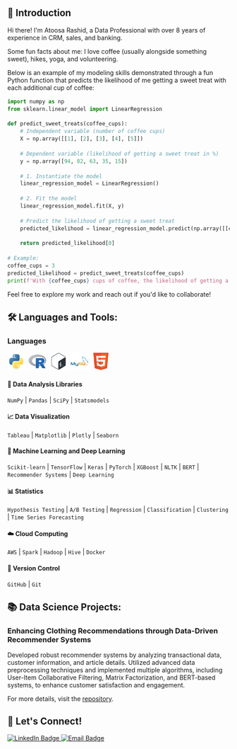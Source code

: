 ## 👋 Introduction

Hi there! I'm Atoosa Rashid, a Data Professional with over 8 years of experience in CRM, sales, and banking.

Some fun facts about me: I love coffee (usually alongside something sweet), hikes, yoga, and volunteering. 

Below is an example of my modeling skills demonstrated through a fun Python function that predicts the likelihood of me getting a sweet treat with each additional cup of coffee:
 
```python
import numpy as np
from sklearn.linear_model import LinearRegression

def predict_sweet_treats(coffee_cups):
    # Independent variable (number of coffee cups)
    X = np.array([[1], [2], [3], [4], [5]])
    
    # Dependent variable (likelihood of getting a sweet treat in %)
    y = np.array([94, 82, 63, 35, 15])
    
    # 1. Instantiate the model
    linear_regression_model = LinearRegression()
    
    # 2. Fit the model
    linear_regression_model.fit(X, y)
    
    # Predict the likelihood of getting a sweet treat
    predicted_likelihood = linear_regression_model.predict(np.array([[coffee_cups]]))
    
    return predicted_likelihood[0]

# Example:
coffee_cups = 3
predicted_likelihood = predict_sweet_treats(coffee_cups)
print(f'With {coffee_cups} cups of coffee, the likelihood of getting a sweet treat is {predicted_likelihood:.2f}%!')

```

Feel free to explore my work and reach out if you'd like to collaborate!

## 🛠️ Languages and Tools:

### Languages
<div>
  <img src="https://raw.githubusercontent.com/devicons/devicon/master/icons/python/python-original.svg" title="Python" alt="Python" width="40" height="40"/>&nbsp;
  <img src="https://raw.githubusercontent.com/devicons/devicon/master/icons/r/r-original.svg" title="R" alt="R" width="40" height="40"/>&nbsp;
  <img src="https://raw.githubusercontent.com/devicons/devicon/master/icons/bash/bash-original.svg" title="Bash" alt="Bash" width="40" height="40"/>&nbsp;
  <img src="https://raw.githubusercontent.com/devicons/devicon/master/icons/mysql/mysql-original-wordmark.svg" title="MySQL" alt="MySQL" width="40" height="40"/>&nbsp;
  <img src="https://raw.githubusercontent.com/devicons/devicon/master/icons/html5/html5-original.svg" title="HTML" alt="HTML" width="40" height="40"/>&nbsp;
</div>

#### 🔢 Data Analysis Libraries
`NumPy` | `Pandas` | `SciPy` | `Statsmodels`

#### 📈 Data Visualization
`Tableau` | `Matplotlib` | `Plotly` | `Seaborn`

#### 🤖 Machine Learning and Deep Learning
`Scikit-learn` | `TensorFlow` | `Keras` | `PyTorch` | `XGBoost` | `NLTK` | `BERT` | `Recommender Systems` | `Deep Learning`

#### 📊 Statistics
`Hypothesis Testing` | `A/B Testing` |  `Regression` | `Classification` | `Clustering` | `Time Series Forecasting` 

#### ☁️ Cloud Computing
`AWS` | `Spark` | `Hadoop` | `Hive` | `Docker`

#### 🔧 Version Control
`GitHub` | `Git`


## 📚 Data Science Projects:

### Enhancing Clothing Recommendations through Data-Driven Recommender Systems

Developed robust recommender systems by analyzing transactional data, customer information, and article details. Utilized advanced data preprocessing techniques and implemented multiple algorithms, including User-Item Collaborative Filtering, Matrix Factorization, and BERT-based systems, to enhance customer satisfaction and engagement.

For more details, visit the [repository](https://github.com/atoosa-r/clothing_recommender_systems).

## 🔗 Let's Connect! 

<div id="badges">
  <a href="https://www.linkedin.com/in/atoosarashid/">
    <img src="https://img.shields.io/badge/LinkedIn-blue?style=for-the-badge&logo=linkedin&logoColor=white" alt="LinkedIn Badge"/>
  </a>
  <a href="mailto:atoosarashid@gmail.com">
    <img src="https://img.shields.io/badge/Email-red?style=for-the-badge&logo=gmail&logoColor=white" alt="Email Badge"/>
  </a>
</div>

